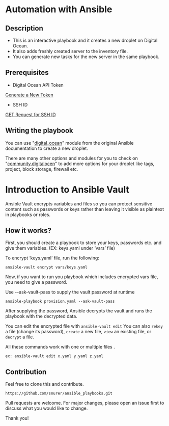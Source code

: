 # Automation with Ansible

## Description

- This is an interactive playbook and it creates a new droplet on Digital Ocean.
- It also adds freshly created server to the inventory file.
- You can generate new tasks for the new server in the same playbook.

## Prerequisites

- Digital Ocean API Token

[Generate a New Token](https://cloud.digitalocean.com/account/api/tokens?i=da3295&preserveScrollPosition=true)

- SSH ID

[GET Request for SSH ID](https://docs.digitalocean.com/reference/api/api-reference/#tag/SSH-Keys)

## Writing the playbook

You can use "[digital_ocean](https://docs.ansible.com/ansible/2.9/modules/digital_ocean_module.html)" module from the original Ansible documentation to create a new droplet.

There are many other options and modules for you to check on "[community.digitalocen](https://docs.ansible.com/ansible/latest/collections/community/digitalocean/index.html)" to add more options for your droplet like tags, project, block storage, firewall etc.

# Introduction to Ansible Vault

Ansible Vault encrypts variables and files so you can protect sensitive content such as passwords or keys rather than leaving it visible as plaintext in playbooks or roles. 

## How it works?

First, you should create a playbook to store your keys, passwords etc. and give them variables. (EX: keys.yaml under ‘vars’ file)

To encrypt ‘keys.yaml’ file, run the following:                                            

```
ansible-vault encrypt vars/keys.yaml
```

Now, if you want to run you playbook which includes encrypted vars file, you need to give a password.

Use --ask-vault-pass to supply the vault password at runtime

```
ansible-playbook provision.yaml --ask-vault-pass
```
After supplying the password, Ansible decrypts the vault and runs the playbook with the decrypted data. 

You can edit the encrypted file with ```ansible-vault edit``` You can also ```rekey``` a file (change its password), ```create``` a new file, ```view``` an existing file, or ```decrypt``` a file.

All these commands work with one or multiple files .

```
ex: ansible-vault edit x.yaml y.yaml z.yaml
```

## Contribution

Feel free to clone this and contribute.

```
https://github.com/snurer/ansible_playbooks.git
```
Pull requests are welcome. For major changes, please open an issue first to discuss what you would like to change.

Thank you!





